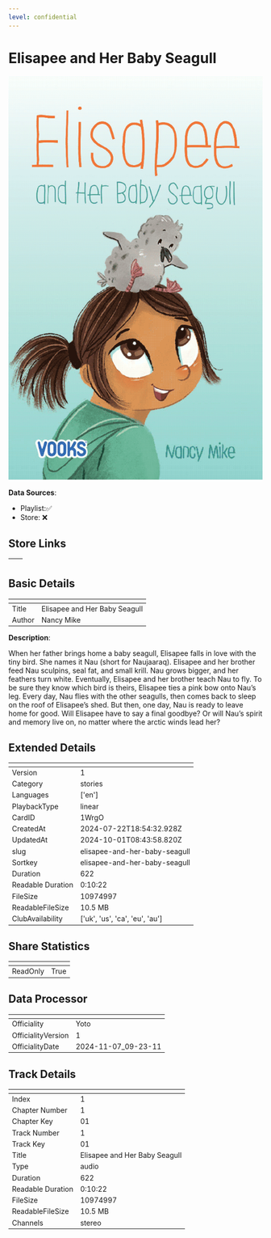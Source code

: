 ```yaml
---
level: confidential
---
```

# Elisapee and Her Baby Seagull

![card_[1WrgO].png](../../img/cards/card_[1WrgO].png)

**Data Sources**: 

- Playlist:✅
- Store: ❌


## Store Links

| <!-- --> | <!-- --> |
| - | - |


## Basic Details

| <!-- --> | <!-- --> |
| - | - |
| Title | Elisapee and Her Baby Seagull |
| Author | Nancy Mike |

**Description**:

When her father brings home a baby seagull, Elisapee falls in love with the tiny bird. She names it Nau (short for Naujaaraq). Elisapee and her brother feed Nau sculpins, seal fat, and small krill. Nau grows bigger, and her feathers turn white. Eventually, Elisapee and her brother teach Nau to fly. To be sure they know which bird is theirs, Elisapee ties a pink bow onto Nau’s leg. Every day, Nau flies with the other seagulls, then comes back to sleep on the roof of Elisapee’s shed. But then, one day, Nau is ready to leave home for good. Will Elisapee have to say a final goodbye? Or will Nau’s spirit and memory live on, no matter where the arctic winds lead her?


## Extended Details

| <!-- --> | <!-- --> |
| - | - |
| Version | 1 |
| Category | stories |
| Languages | ['en'] |
| PlaybackType | linear |
| CardID | 1WrgO |
| CreatedAt | 2024-07-22T18:54:32.928Z |
| UpdatedAt | 2024-10-01T08:43:58.820Z |
| slug | elisapee-and-her-baby-seagull |
| Sortkey | elisapee-and-her-baby-seagull |
| Duration | 622 |
| Readable Duration | 0:10:22 |
| FileSize | 10974997 |
| ReadableFileSize | 10.5 MB |
| ClubAvailability | ['uk', 'us', 'ca', 'eu', 'au'] |


## Share Statistics

| <!-- --> | <!-- --> |
| - | - |
| ReadOnly | True |


## Data Processor

| <!-- --> | <!-- --> |
| - | - |
| Officiality | Yoto
| OfficialityVersion | 1
| OfficialityDate | 2024-11-07_09-23-11


## Track Details

| <!-- --> | <!-- --> |
| - | - |
| Index | 1 |
| Chapter Number | 1 |
| Chapter Key | 01 |
| Track Number | 1 |
| Track Key | 01 |
| Title | Elisapee and Her Baby Seagull |
| Type | audio |
| Duration | 622 |
| Readable Duration | 0:10:22 |
| FileSize | 10974997 |
| ReadableFileSize | 10.5 MB |
| Channels | stereo |

